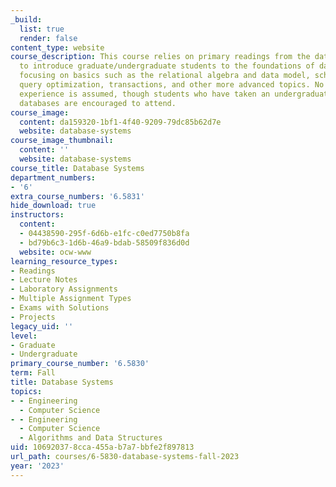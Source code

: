 ```yaml
---
_build:
  list: true
  render: false
content_type: website
course_description: This course relies on primary readings from the database community
  to introduce graduate/undergraduate students to the foundations of database systems,
  focusing on basics such as the relational algebra and data model, schema normalization,
  query optimization, transactions, and other more advanced topics. No prior database
  experience is assumed, though students who have taken an undergraduate course in
  databases are encouraged to attend.
course_image:
  content: da159320-1bf1-4f40-9209-79dc85b62d7e
  website: database-systems
course_image_thumbnail:
  content: ''
  website: database-systems
course_title: Database Systems
department_numbers:
- '6'
extra_course_numbers: '6.5831'
hide_download: true
instructors:
  content:
  - 04438590-295f-6d6b-e1fc-c0ed7750b8fa
  - bd79b6c3-1d6b-46a9-bdab-58509f836d0d
  website: ocw-www
learning_resource_types:
- Readings
- Lecture Notes
- Laboratory Assignments
- Multiple Assignment Types
- Exams with Solutions
- Projects
legacy_uid: ''
level:
- Graduate
- Undergraduate
primary_course_number: '6.5830'
term: Fall
title: Database Systems
topics:
- - Engineering
  - Computer Science
- - Engineering
  - Computer Science
  - Algorithms and Data Structures
uid: 10692037-8cca-455a-b7a7-bbfe2f897813
url_path: courses/6-5830-database-systems-fall-2023
year: '2023'
---
```

